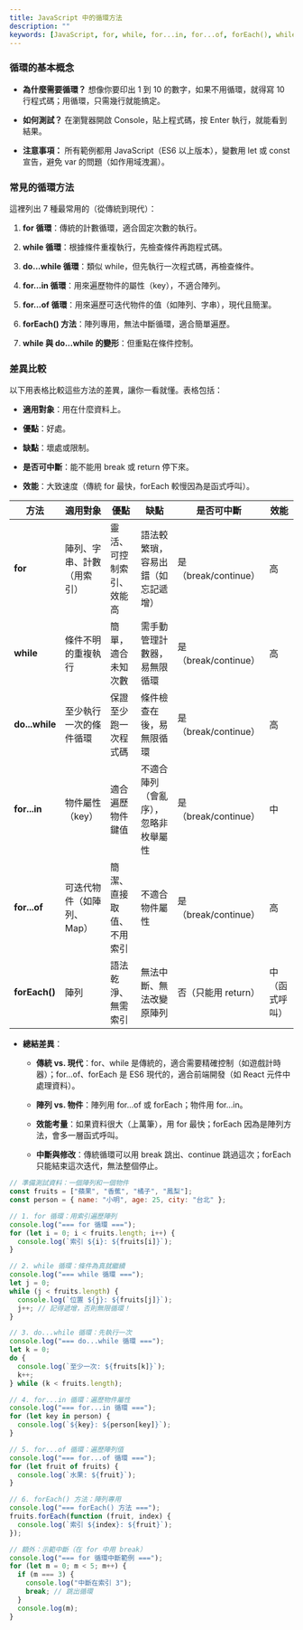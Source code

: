 ```yaml
---
title: JavaScript 中的循環方法
description: ""
keywords: [JavaScript, for, while, for...in, for...of, forEach(), while]
---
```


### 循環的基本概念

- **為什麼需要循環？** 想像你要印出 1 到 10 的數字，如果不用循環，就得寫 10 行程式碼；用循環，只需幾行就能搞定。

- **如何測試？** 在瀏覽器開啟 Console，貼上程式碼，按 Enter 執行，就能看到結果。

- **注意事項：** 所有範例都用 JavaScript（ES6 以上版本），變數用 let 或 const 宣告，避免 var 的問題（如作用域洩漏）。

### 常見的循環方法

這裡列出 7 種最常用的（從傳統到現代）：

1. **for 循環**：傳統的計數循環，適合固定次數的執行。

2. **while 循環**：根據條件重複執行，先檢查條件再跑程式碼。

3. **do...while 循環**：類似 while，但先執行一次程式碼，再檢查條件。

4. **for...in 循環**：用來遍歷物件的屬性（key），不適合陣列。

5. **for...of 循環**：用來遍歷可迭代物件的值（如陣列、字串），現代且簡潔。

6. **forEach() 方法**：陣列專用，無法中斷循環，適合簡單遍歷。

7. **while 與 do...while 的變形**：但重點在條件控制。

### 差異比較

以下用表格比較這些方法的差異，讓你一看就懂。表格包括：

- **適用對象**：用在什麼資料上。

- **優點**：好處。

- **缺點**：壞處或限制。

- **是否可中斷**：能不能用 break 或 return 停下來。

- **效能**：大致速度（傳統 for 最快，forEach 較慢因為是函式呼叫）。

| 方法           | 適用對象                   | 優點                     | 缺點                                 | 是否可中斷           | 效能           |
| -------------- | -------------------------- | ------------------------ | ------------------------------------ | -------------------- | -------------- |
| **for**        | 陣列、字串、計數（用索引） | 靈活、可控制索引、效能高 | 語法較繁瑣，容易出錯（如忘記遞增）   | 是（break/continue） | 高             |
| **while**      | 條件不明的重複執行         | 簡單，適合未知次數       | 需手動管理計數器，易無限循環         | 是（break/continue） | 高             |
| **do...while** | 至少執行一次的條件循環     | 保證至少跑一次程式碼     | 條件檢查在後，易無限循環             | 是（break/continue） | 高             |
| **for...in**   | 物件屬性（key）            | 適合遍歷物件鍵值         | 不適合陣列（會亂序），忽略非枚舉屬性 | 是（break/continue） | 中             |
| **for...of**   | 可迭代物件（如陣列、Map）  | 簡潔、直接取值、不用索引 | 不適合物件屬性                       | 是（break/continue） | 高             |
| **forEach()**  | 陣列                       | 語法乾淨、無需索引       | 無法中斷、無法改變原陣列             | 否（只能用 return）  | 中（函式呼叫） |

- **總結差異**：

  - **傳統 vs. 現代**：for、while 是傳統的，適合需要精確控制（如遊戲計時器）；for...of、forEach 是 ES6 現代的，適合前端開發（如 React 元件中處理資料）。

  - **陣列 vs. 物件**：陣列用 for...of 或 forEach；物件用 for...in。

  - **效能考量**：如果資料很大（上萬筆），用 for 最快；forEach 因為是陣列方法，會多一層函式呼叫。

  - **中斷與修改**：傳統循環可以用 break 跳出、continue 跳過這次；forEach 只能結束這次迭代，無法整個停止。

```javascript
// 準備測試資料：一個陣列和一個物件
const fruits = ["蘋果", "香蕉", "橘子", "鳳梨"];
const person = { name: "小明", age: 25, city: "台北" };

// 1. for 循環：用索引遍歷陣列
console.log("=== for 循環 ===");
for (let i = 0; i < fruits.length; i++) {
  console.log(`索引 ${i}: ${fruits[i]}`);
}

// 2. while 循環：條件為真就繼續
console.log("=== while 循環 ===");
let j = 0;
while (j < fruits.length) {
  console.log(`位置 ${j}: ${fruits[j]}`);
  j++; // 記得遞增，否則無限循環！
}

// 3. do...while 循環：先執行一次
console.log("=== do...while 循環 ===");
let k = 0;
do {
  console.log(`至少一次: ${fruits[k]}`);
  k++;
} while (k < fruits.length);

// 4. for...in 循環：遍歷物件屬性
console.log("=== for...in 循環 ===");
for (let key in person) {
  console.log(`${key}: ${person[key]}`);
}

// 5. for...of 循環：遍歷陣列值
console.log("=== for...of 循環 ===");
for (let fruit of fruits) {
  console.log(`水果: ${fruit}`);
}

// 6. forEach() 方法：陣列專用
console.log("=== forEach() 方法 ===");
fruits.forEach(function (fruit, index) {
  console.log(`索引 ${index}: ${fruit}`);
});

// 額外：示範中斷（在 for 中用 break）
console.log("=== for 循環中斷範例 ===");
for (let m = 0; m < 5; m++) {
  if (m === 3) {
    console.log("中斷在索引 3");
    break; // 跳出循環
  }
  console.log(m);
}
```

